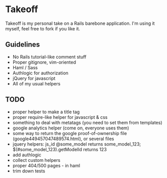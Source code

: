 # Takeoff 

Takeoff is my personal take on a Rails barebone application. I'm using it myself, feel free to fork if you like it.

## Guidelines

* No Rails tutorial-like comment stuff
* Proper gitignore, vim-oriented
* Haml / Sass
* Authlogic for authorization
* jQuery for javascript
* All of my usual helpers

## TODO

* proper helper to make a title tag
* proper require-like helper for javascript & css
* something to deal with metatags (you need to set them from templates)
* google analytics helper (come on, everyone uses them)
* some way to return the google proof-of-ownership file (google449457047489574.html), or several files
* jquery helpers: js_id @some_model returns some_model_123; $(#some_model_123).getModelId returns 123
* add authlogic
* collect custom helpers
* proper 404/500 pages - in haml
* trim down tests
